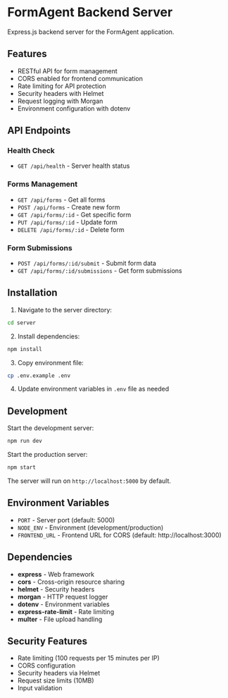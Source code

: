 # FormAgent Backend Server

Express.js backend server for the FormAgent application.

## Features

- RESTful API for form management
- CORS enabled for frontend communication
- Rate limiting for API protection
- Security headers with Helmet
- Request logging with Morgan
- Environment configuration with dotenv

## API Endpoints

### Health Check
- `GET /api/health` - Server health status

### Forms Management
- `GET /api/forms` - Get all forms
- `POST /api/forms` - Create new form
- `GET /api/forms/:id` - Get specific form
- `PUT /api/forms/:id` - Update form
- `DELETE /api/forms/:id` - Delete form

### Form Submissions
- `POST /api/forms/:id/submit` - Submit form data
- `GET /api/forms/:id/submissions` - Get form submissions

## Installation

1. Navigate to the server directory:
```bash
cd server
```

2. Install dependencies:
```bash
npm install
```

3. Copy environment file:
```bash
cp .env.example .env
```

4. Update environment variables in `.env` file as needed

## Development

Start the development server:
```bash
npm run dev
```

Start the production server:
```bash
npm start
```

The server will run on `http://localhost:5000` by default.

## Environment Variables

- `PORT` - Server port (default: 5000)
- `NODE_ENV` - Environment (development/production)
- `FRONTEND_URL` - Frontend URL for CORS (default: http://localhost:3000)

## Dependencies

- **express** - Web framework
- **cors** - Cross-origin resource sharing
- **helmet** - Security headers
- **morgan** - HTTP request logger
- **dotenv** - Environment variables
- **express-rate-limit** - Rate limiting
- **multer** - File upload handling

## Security Features

- Rate limiting (100 requests per 15 minutes per IP)
- CORS configuration
- Security headers via Helmet
- Request size limits (10MB)
- Input validation